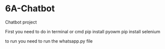 # 6A-Chatbot
Chatbot project

First you need to do in terminal or cmd
pip install pyowm
pip install selenium

to run you need to run the whatsapp.py file